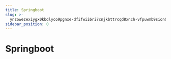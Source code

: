 ```yaml
---
title: Springboot
slug: >-
  ynzowezexiygx0kbdlyco9pgnxe-dfifwii6ri7cnjkbttrcqd8xnch-vfpuwmb9sion01kbbmpcfwbvnfc-dfyswimudienf6kufggcruy8ndh-tghkwec5ni9dpuk5ybmc4ijpnhf-tghkwe
sidebar_position: 0
---
```



# Springboot

